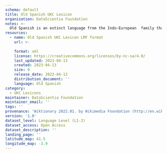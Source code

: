 ```yaml
---
schema: default
title: Old Spanish UKC Lexicon
organization: DataScientia Foundation
notes: >-
  Old Spanish is an extinct language from the Indo-European  family that used to be spoken in Eurasia. The UKC Lexicon of Old Spanish is represented as a lexico-semantic network. It consists of words, word senses, synsets, as well as sense-level and synset-level relationships
resources:
  - name: Old Spanish UKC Lexicon LMF format
    url: >-
      
    format: xml
    license: https://creativecommons.org/licenses/by-nc-sa/4.0/
    last_updated: 2023-04-13
    created: 2023-04-13
    size: 0
    release_date: 2023-04-13
    distribution_document: ''
    language: Old Spanish
category:
  - UKC Lexicons
maintainer: DataScientia Foundation
maintainer_email: ''
tags: ''
provenance: 'Wiktionary 2022.01. by Wikimedia Foundation (http://en.wiktionary.org); Princeton WordNet 2.1 by Princeton University (https://wordnet.princeton.edu)'
version: '1.0'
dataset_level: Language Level (L1-2)
dataset_access: Open Access
dataset_description: ''
landing_page: ''
latitude_map: 41.5
longitude_map: -3.9
---
```

